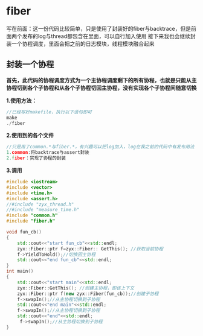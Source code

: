 # fiber
写在前面：这一份代码比较简单，只是使用了封装好的fiber与backtrace，但是前面两个发布的log与thread都包含在里面，可以自行加入使用
          接下来我也会继续封装一个协程调度，里面会把之前的日志模块，线程模块融合起来
## 封装一个协程
**首先，此代码的协程调度方式为一个主协程调度剩下的所有协程，也就是只能从主协程切到各个子协程和从各个子协程切回主协程，没有实现各个子协程间随意切换**

**1.使用方法：**

```cpp
//已经写好makefile，执行以下语句即可
make
./fiber
```
**2.使用到的各个文件**

```cpp
//只是用了common.*与fiber.*，有兴趣可以把log加入，log在我之前的代码中有发布用法
1.common:将backtrace与assert封装
2.fiber：实现了协程的封装
```

**3.调用**

```cpp
#include <iostream>
#include <vector>
#include <time.h>
#include <assert.h>
//#include "zyx_thread.h"
//#include "measure_time.h"
#include "common.h"
#include "fiber.h"

void fun_cb()
{
    std::cout<<"start fun_cb"<<std::endl;
    zyx::Fiber::ptr f=zyx::Fiber:: GetThis(); //获取当前协程
    f->YieldToHold();//切换回主协程
    std::cout<<"end fun_cb"<<std::endl;
}
int main()
{
    std::cout<<"start main"<<std::endl;
    zyx::Fiber::GetThis(); //创建主协程，即该上下文
    zyx::Fiber::ptr f(new zyx::Fiber(fun_cb));//创建子协程
    f->swapIn();//从主协程切换到子协程
    std::cout<<"end main"<<std::endl;
    f->swapIn();//从主协程切换到子协程
    std::cout<<"end"<<std::endl; 
     f->swapIn();//从主协程切换到子协程
}
```
